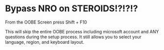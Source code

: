 #  Bypass NRO on STEROIDS!?!?!?

From the OOBE Screen press Shift + F10


This will skip the entire OOBE process including microsoft account and ANY questions during the setup process. It still allows you to select your language, region, and keyboard layout.


